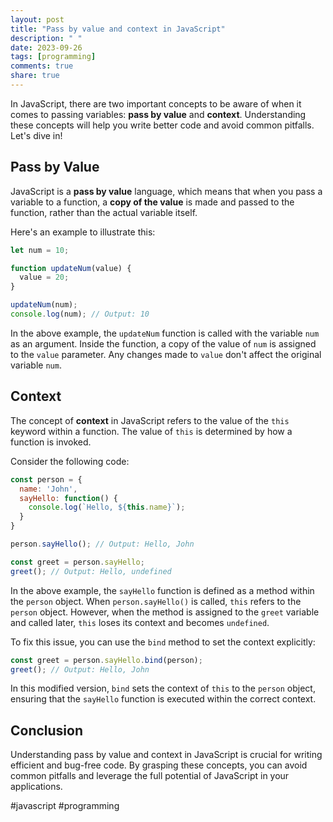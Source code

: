 ```yaml
---
layout: post
title: "Pass by value and context in JavaScript"
description: " "
date: 2023-09-26
tags: [programming]
comments: true
share: true
---
```


In JavaScript, there are two important concepts to be aware of when it comes to passing variables: **pass by value** and **context**. Understanding these concepts will help you write better code and avoid common pitfalls. Let's dive in!

## Pass by Value
JavaScript is a **pass by value** language, which means that when you pass a variable to a function, a **copy of the value** is made and passed to the function, rather than the actual variable itself.

Here's an example to illustrate this:

```javascript
let num = 10;

function updateNum(value) {
  value = 20;
}

updateNum(num);
console.log(num); // Output: 10
```

In the above example, the `updateNum` function is called with the variable `num` as an argument. Inside the function, a copy of the value of `num` is assigned to the `value` parameter. Any changes made to `value` don't affect the original variable `num`.

## Context
The concept of **context** in JavaScript refers to the value of the `this` keyword within a function. The value of `this` is determined by how a function is invoked.

Consider the following code:

```javascript
const person = {
  name: 'John',
  sayHello: function() {
    console.log(`Hello, ${this.name}`);
  }
}

person.sayHello(); // Output: Hello, John

const greet = person.sayHello;
greet(); // Output: Hello, undefined
```

In the above example, the `sayHello` function is defined as a method within the `person` object. When `person.sayHello()` is called, `this` refers to the `person` object. However, when the method is assigned to the `greet` variable and called later, `this` loses its context and becomes `undefined`.

To fix this issue, you can use the `bind` method to set the context explicitly:

```javascript
const greet = person.sayHello.bind(person);
greet(); // Output: Hello, John
```

In this modified version, `bind` sets the context of `this` to the `person` object, ensuring that the `sayHello` function is executed within the correct context.

## Conclusion
Understanding pass by value and context in JavaScript is crucial for writing efficient and bug-free code. By grasping these concepts, you can avoid common pitfalls and leverage the full potential of JavaScript in your applications.

#javascript #programming